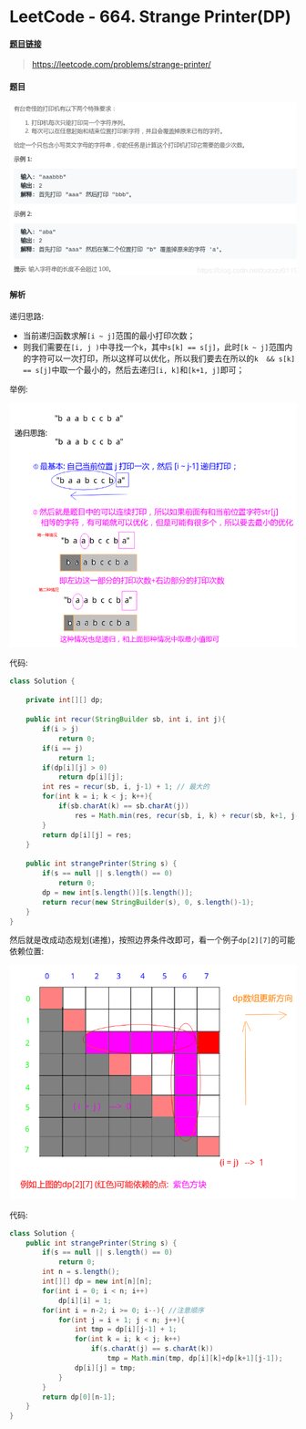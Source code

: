 # LeetCode - 664. Strange Printer(DP)
#### [题目链接](https://leetcode.com/problems/strange-printer/)

> https://leetcode.com/problems/strange-printer/

#### 题目

![在这里插入图片描述](images/664_t.png)

#### 解析

递归思路:

* 当前递归函数求解`[i ~ j]`范围的最小打印次数；
* 则我们需要在`[i, j )`中寻找一个`k`，其中`s[k] == s[j]`，此时`[k ~ j]`范围内的字符可以一次打印，所以这样可以优化，所以我们要去在所以的`k  && s[k] == s[j]`中取一个最小的，然后去递归`[i, k]`和`[k+1, j]`即可；

举例:

![在这里插入图片描述](images/664_s.png)

代码:

```java
class Solution {
    
    private int[][] dp;
    
    public int recur(StringBuilder sb, int i, int j){
        if(i > j)
            return 0;
        if(i == j)
            return 1;
        if(dp[i][j] > 0)
            return dp[i][j];
        int res = recur(sb, i, j-1) + 1; // 最大的
        for(int k = i; k < j; k++){
            if(sb.charAt(k) == sb.charAt(j))
                res = Math.min(res, recur(sb, i, k) + recur(sb, k+1, j-1));
        }
        return dp[i][j] = res;
    }

    public int strangePrinter(String s) {
        if(s == null || s.length() == 0)
            return 0;
        dp = new int[s.length()][s.length()];
        return recur(new StringBuilder(s), 0, s.length()-1);
    }
}
```


然后就是改成动态规划(递推)，按照边界条件改即可，看一个例子`dp[2][7]`的可能依赖位置:

![在这里插入图片描述](images/664_s2.png)

代码:

```java
class Solution {
    public int strangePrinter(String s) {
        if(s == null || s.length() == 0)
            return 0;
        int n = s.length();
        int[][] dp = new int[n][n];
        for(int i = 0; i < n; i++)
            dp[i][i] = 1;
        for(int i = n-2; i >= 0; i--){ //注意顺序
            for(int j = i + 1; j < n; j++){
                int tmp = dp[i][j-1] + 1;
                for(int k = i; k < j; k++)
                    if(s.charAt(j) == s.charAt(k))
                        tmp = Math.min(tmp, dp[i][k]+dp[k+1][j-1]);
                dp[i][j] = tmp;
            }
        }
        return dp[0][n-1];
    }
}
```






